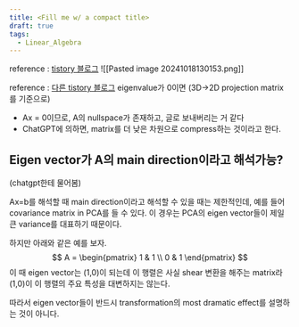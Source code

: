 ```yaml
---
title: <Fill me w/ a compact title>
draft: true
tags:
  - Linear_Algebra
---
```

 reference : [tistory 블로그](https://deep-learning-study.tistory.com/324)
![[Pasted image 20241018130153.png]]

reference : [다른 tistory 블로그](https://twlab.tistory.com/46)
eigenvalue가 0이면 (3D→2D projection matrix를 기준으로)
- Ax = 0이므로, A의 nullspace가 존재하고, 글로 보내버리는 거 같다
- ChatGPT에 의하면, matrix를 더 낮은 차원으로 compress하는 것이라고 한다.

## Eigen vector가 A의 main direction이라고 해석가능?
(chatgpt한테 물어봄)

Ax=b를 해석할 때 main direction이라고 해석할 수 있을 때는 제한적인데, 예를 들어 covariance matrix in PCA를 들 수 있다.
이 경우는 PCA의 eigen vector들이 제일 큰 variance를 대표하기 때문이다. 

하지만 아래와 같은 예를 보자.
$$
A = \begin{pmatrix} 1 & 1 \\ 0 & 1 \end{pmatrix}
$$
이 때 eigen vector는 (1,0)이 되는데 이 행렬은 사실 shear 변환을 해주는 matrix라 (1,0)이 이 행렬의 주요 특성을 대변하지는 않는다.

따라서 eigen vector들이 반드시 transformation의 most dramatic effect를 설명하는 것이 아니다.


